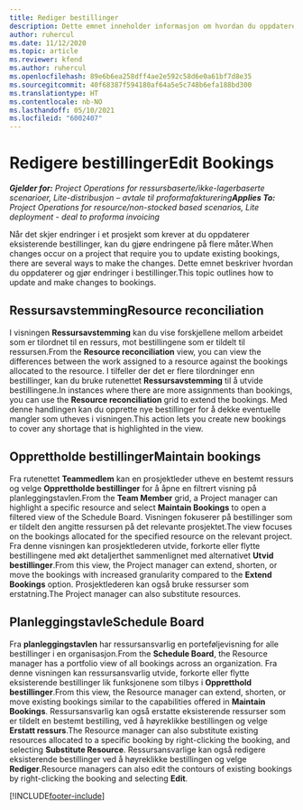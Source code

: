 ```yaml
---
title: Rediger bestillinger
description: Dette emnet inneholder informasjon om hvordan du oppdaterer og gjør endringer i bestillinger.
author: ruhercul
ms.date: 11/12/2020
ms.topic: article
ms.reviewer: kfend
ms.author: ruhercul
ms.openlocfilehash: 89e6b6ea258dff4ae2e592c58d6e0a61bf7d8e35
ms.sourcegitcommit: 40f68387f594180af64a5e5c748b6efa188bd300
ms.translationtype: HT
ms.contentlocale: nb-NO
ms.lasthandoff: 05/10/2021
ms.locfileid: "6002407"
---
```

# <a name="edit-bookings"></a><span data-ttu-id="8435f-103">Redigere bestillinger</span><span class="sxs-lookup"><span data-stu-id="8435f-103">Edit Bookings</span></span>

<span data-ttu-id="8435f-104">_**Gjelder for:** Project Operations for ressursbaserte/ikke-lagerbaserte scenarioer, Lite-distribusjon – avtale til proformafakturering_</span><span class="sxs-lookup"><span data-stu-id="8435f-104">_**Applies To:** Project Operations for resource/non-stocked based scenarios, Lite deployment - deal to proforma invoicing_</span></span>


<span data-ttu-id="8435f-105">Når det skjer endringer i et prosjekt som krever at du oppdaterer eksisterende bestillinger, kan du gjøre endringene på flere måter.</span><span class="sxs-lookup"><span data-stu-id="8435f-105">When changes occur on a project that require you to update existing bookings, there are several ways to make the changes.</span></span> <span data-ttu-id="8435f-106">Dette emnet beskriver hvordan du oppdaterer og gjør endringer i bestillinger.</span><span class="sxs-lookup"><span data-stu-id="8435f-106">This topic outlines how to update and make changes to bookings.</span></span>

## <a name="resource-reconciliation"></a><span data-ttu-id="8435f-107">Ressursavstemming</span><span class="sxs-lookup"><span data-stu-id="8435f-107">Resource reconciliation</span></span>

<span data-ttu-id="8435f-108">I visningen **Ressursavstemming** kan du vise forskjellene mellom arbeidet som er tilordnet til en ressurs, mot bestillingene som er tildelt til ressursen.</span><span class="sxs-lookup"><span data-stu-id="8435f-108">From the **Resource reconciliation** view, you can view the differences between the work assigned to a resource against the bookings allocated to the resource.</span></span> <span data-ttu-id="8435f-109">I tilfeller der det er flere tilordninger enn bestillinger, kan du bruke rutenettet **Ressursavstemming** til å utvide bestillingene.</span><span class="sxs-lookup"><span data-stu-id="8435f-109">In instances where there are more assignments than bookings, you can use the **Resource reconciliation** grid to extend the bookings.</span></span> <span data-ttu-id="8435f-110">Med denne handlingen kan du opprette nye bestillinger for å dekke eventuelle mangler som utheves i visningen.</span><span class="sxs-lookup"><span data-stu-id="8435f-110">This action lets you create new bookings to cover any shortage that is highlighted in the view.</span></span>

## <a name="maintain-bookings"></a><span data-ttu-id="8435f-111">Opprettholde bestillinger</span><span class="sxs-lookup"><span data-stu-id="8435f-111">Maintain bookings</span></span>

<span data-ttu-id="8435f-112">Fra rutenettet **Teammedlem** kan en prosjektleder utheve en bestemt ressurs og velge **Opprettholde bestillinger** for å åpne en filtrert visning på planleggingstavlen.</span><span class="sxs-lookup"><span data-stu-id="8435f-112">From the **Team Member** grid, a Project manager can highlight a specific resource and select **Maintain Bookings** to open a filtered view of the Schedule Board.</span></span> <span data-ttu-id="8435f-113">Visningen fokuserer på bestillinger som er tildelt den angitte ressursen på det relevante prosjektet.</span><span class="sxs-lookup"><span data-stu-id="8435f-113">The view focuses on the bookings allocated for the specified resource on the relevant project.</span></span> <span data-ttu-id="8435f-114">Fra denne visningen kan prosjektlederen utvide, forkorte eller flytte bestillingene med økt detaljerthet sammenlignet med alternativet **Utvid bestillinger**.</span><span class="sxs-lookup"><span data-stu-id="8435f-114">From this view, the Project manager can extend, shorten, or move the bookings with increased granularity compared to the **Extend Bookings** option.</span></span> <span data-ttu-id="8435f-115">Prosjektlederen kan også bruke ressurser som erstatning.</span><span class="sxs-lookup"><span data-stu-id="8435f-115">The Project manager can also substitute resources.</span></span>

## <a name="schedule-board"></a><span data-ttu-id="8435f-116">Planleggingstavle</span><span class="sxs-lookup"><span data-stu-id="8435f-116">Schedule Board</span></span>

<span data-ttu-id="8435f-117">Fra **planleggingstavlen** har ressursansvarlig en porteføljevisning for alle bestillinger i en organisasjon.</span><span class="sxs-lookup"><span data-stu-id="8435f-117">From the **Schedule Board**, the Resource manager has a portfolio view of all bookings across an organization.</span></span> <span data-ttu-id="8435f-118">Fra denne visningen kan ressursansvarlig utvide, forkorte eller flytte eksisterende bestillinger lik funksjonene som tilbys i **Oppretthold bestillinger**.</span><span class="sxs-lookup"><span data-stu-id="8435f-118">From this view, the Resource manager can extend, shorten, or move existing bookings similar to the capabilities offered in **Maintain Bookings**.</span></span> <span data-ttu-id="8435f-119">Ressursansvarlig kan også erstatte eksisterende ressurser som er tildelt en bestemt bestilling, ved å høyreklikke bestillingen og velge **Erstatt ressurs**.</span><span class="sxs-lookup"><span data-stu-id="8435f-119">The Resource manager can also substitute existing resources allocated to a specific booking by right-clicking the booking, and selecting **Substitute Resource**.</span></span> <span data-ttu-id="8435f-120">Ressursansvarlige kan også redigere eksisterende bestillinger ved å høyreklikke bestillingen og velge **Rediger**.</span><span class="sxs-lookup"><span data-stu-id="8435f-120">Resource managers can also edit the contours of existing bookings by right-clicking the booking and selecting **Edit**.</span></span>


[!INCLUDE[footer-include](../includes/footer-banner.md)]